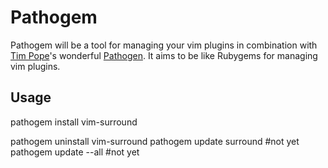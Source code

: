 # Pathogem

Pathogem will be a tool for managing your vim plugins in combination with [Tim Pope](https://github.com/tpope)'s wonderful [Pathogen](https://github.com/tpope/vim-pathogen). It aims to be like Rubygems for managing vim plugins.

## Usage

pathogem install vim-surround

pathogem uninstall vim-surround
pathogem update surround #not yet
pathogem update --all #not yet
